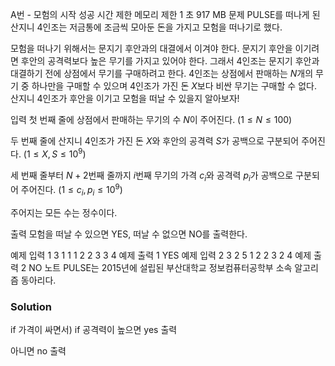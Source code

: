 A번 - 모험의 시작 성공
시간 제한	메모리 제한
1 초	917 MB
문제
PULSE를 떠나게 된 산지니 4인조는 저금통에 조금씩 모아둔 돈을 가지고 모험을 떠나기로 했다.

모험을 떠나기 위해서는 문지기 후안과의 대결에서 이겨야 한다. 문지기 후안을 이기려면 후안의 공격력보다 높은 무기를 가지고 있어야 한다. 그래서 4인조는 문지기 후안과 대결하기 전에 상점에서 무기를 구매하려고 한다. 4인조는 상점에서 판매하는 $N$개의 무기 중 하나만을 구매할 수 있으며 4인조가 가진 돈 $X$보다 비싼 무기는 구매할 수 없다. 산지니 4인조가 후안을 이기고 모험을 떠날 수 있을지 알아보자!

입력
첫 번째 줄에 상점에서 판매하는 무기의 수 $N$이 주어진다. $(1 \leq N \leq 100)$ 

두 번째 줄에 산지니 4인조가 가진 돈 $X$와 후안의 공격력 $S$가 공백으로 구분되어 주어진다. $(1 \leq X, S \leq 10^{9})$ 

세 번째 줄부터 $N + 2$번째 줄까지 $i$번째 무기의 가격 $c_i$와 공격력 $p_i$가 공백으로 구분되어 주어진다. $(1 \leq c_i, p_i \leq 10^{9})$ 

주어지는 모든 수는 정수이다.

출력
모험을 떠날 수 있으면 YES, 떠날 수 없으면 NO를 출력한다.

예제 입력 1 
3
1 1
1 2
2 3
3 4
예제 출력 1 
YES
예제 입력 2 
3
2 5
1 2
2 3
2 4
예제 출력 2 
NO
노트
PULSE는 2015년에 설립된 부산대학교 정보컴퓨터공학부 소속 알고리즘 동아리다.

### Solution

if 가격이 싸면서)
	if 공격력이 높으면
		yes 출력

아니면 no 출력

